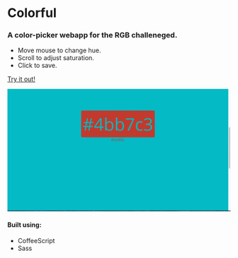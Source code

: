 # Colorful

### A color-picker webapp for the RGB challeneged.
* Move mouse to change hue.
* Scroll to adjust saturation.
* Click to save.

[Try it out!](http://philrhinehart.github.io/colorful)

![GIF!](colorful.gif)

#### Built using:
* CoffeeScript
* Sass
